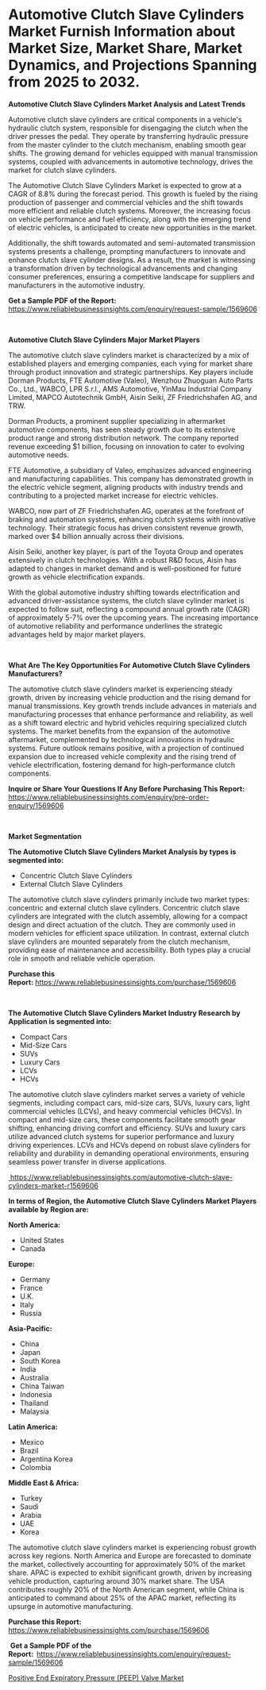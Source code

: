 <p><h1>Automotive Clutch Slave Cylinders Market Furnish Information about Market Size, Market Share, Market Dynamics, and Projections Spanning from 2025 to 2032.</h1></p><p><strong>Automotive Clutch Slave Cylinders Market Analysis and Latest Trends</strong></p>
<p><p>Automotive clutch slave cylinders are critical components in a vehicle's hydraulic clutch system, responsible for disengaging the clutch when the driver presses the pedal. They operate by transferring hydraulic pressure from the master cylinder to the clutch mechanism, enabling smooth gear shifts. The growing demand for vehicles equipped with manual transmission systems, coupled with advancements in automotive technology, drives the market for clutch slave cylinders.</p><p>The Automotive Clutch Slave Cylinders Market is expected to grow at a CAGR of 8.8% during the forecast period. This growth is fueled by the rising production of passenger and commercial vehicles and the shift towards more efficient and reliable clutch systems. Moreover, the increasing focus on vehicle performance and fuel efficiency, along with the emerging trend of electric vehicles, is anticipated to create new opportunities in the market.</p><p>Additionally, the shift towards automated and semi-automated transmission systems presents a challenge, prompting manufacturers to innovate and enhance clutch slave cylinder designs. As a result, the market is witnessing a transformation driven by technological advancements and changing consumer preferences, ensuring a competitive landscape for suppliers and manufacturers in the automotive industry.</p></p>
<p><strong>Get a Sample PDF of the Report:&nbsp;</strong> <a href="https://www.reliablebusinessinsights.com/enquiry/request-sample/1569606?utm_campaign=2319&utm_medium=2&utm_source=Github&utm_content=ia&utm_term=25032025&utm_id=automotive-clutch-slave-cylinders">https://www.reliablebusinessinsights.com/enquiry/request-sample/1569606</a></p>
<p>&nbsp;</p>
<p><strong>Automotive Clutch Slave Cylinders Major Market Players</strong></p>
<p><p>The automotive clutch slave cylinders market is characterized by a mix of established players and emerging companies, each vying for market share through product innovation and strategic partnerships. Key players include Dorman Products, FTE Automotive (Valeo), Wenzhou Zhuoguan Auto Parts Co., Ltd., WABCO, LPR S.r.l., AMS Automotive, YinMau Industrial Company Limited, MAPCO Autotechnik GmbH, Aisin Seiki, ZF Friedrichshafen AG, and TRW.</p><p>Dorman Products, a prominent supplier specializing in aftermarket automotive components, has seen steady growth due to its extensive product range and strong distribution network. The company reported revenue exceeding $1 billion, focusing on innovation to cater to evolving automotive needs.</p><p>FTE Automotive, a subsidiary of Valeo, emphasizes advanced engineering and manufacturing capabilities. This company has demonstrated growth in the electric vehicle segment, aligning products with industry trends and contributing to a projected market increase for electric vehicles.</p><p>WABCO, now part of ZF Friedrichshafen AG, operates at the forefront of braking and automation systems, enhancing clutch systems with innovative technology. Their strategic focus has driven consistent revenue growth, marked over $4 billion annually across their divisions.</p><p>Aisin Seiki, another key player, is part of the Toyota Group and operates extensively in clutch technologies. With a robust R&D focus, Aisin has adapted to changes in market demand and is well-positioned for future growth as vehicle electrification expands.</p><p>With the global automotive industry shifting towards electrification and advanced driver-assistance systems, the clutch slave cylinder market is expected to follow suit, reflecting a compound annual growth rate (CAGR) of approximately 5-7% over the upcoming years. The increasing importance of automotive reliability and performance underlines the strategic advantages held by major market players.</p></p>
<p>&nbsp;</p>
<p><strong>What Are The Key Opportunities For Automotive Clutch Slave Cylinders Manufacturers?</strong></p>
<p><p>The automotive clutch slave cylinders market is experiencing steady growth, driven by increasing vehicle production and the rising demand for manual transmissions. Key growth trends include advances in materials and manufacturing processes that enhance performance and reliability, as well as a shift toward electric and hybrid vehicles requiring specialized clutch systems. The market benefits from the expansion of the automotive aftermarket, complemented by technological innovations in hydraulic systems. Future outlook remains positive, with a projection of continued expansion due to increased vehicle complexity and the rising trend of vehicle electrification, fostering demand for high-performance clutch components.</p></p>
<p><strong>Inquire or Share Your Questions If Any Before Purchasing This Report:</strong> <a href="https://www.reliablebusinessinsights.com/enquiry/pre-order-enquiry/1569606?utm_campaign=2319&utm_medium=2&utm_source=Github&utm_content=ia&utm_term=25032025&utm_id=automotive-clutch-slave-cylinders">https://www.reliablebusinessinsights.com/enquiry/pre-order-enquiry/1569606</a></p>
<p>&nbsp;</p>
<p><strong>Market Segmentation</strong></p>
<p><strong>The Automotive Clutch Slave Cylinders Market Analysis by types is segmented into:</strong></p>
<p><ul><li>Concentric Clutch Slave Cylinders</li><li>External Clutch Slave Cylinders</li></ul></p>
<p><p>The automotive clutch slave cylinders primarily include two market types: concentric and external clutch slave cylinders. Concentric clutch slave cylinders are integrated with the clutch assembly, allowing for a compact design and direct actuation of the clutch. They are commonly used in modern vehicles for efficient space utilization. In contrast, external clutch slave cylinders are mounted separately from the clutch mechanism, providing ease of maintenance and accessibility. Both types play a crucial role in smooth and reliable vehicle operation.</p></p>
<p><strong>Purchase this Report:&nbsp;</strong><a href="https://www.reliablebusinessinsights.com/purchase/1569606?utm_campaign=2319&utm_medium=2&utm_source=Github&utm_content=ia&utm_term=25032025&utm_id=automotive-clutch-slave-cylinders">https://www.reliablebusinessinsights.com/purchase/1569606</a></p>
<p>&nbsp;</p>
<p><strong>The Automotive Clutch Slave Cylinders Market Industry Research by Application is segmented into:</strong></p>
<p><ul><li>Compact Cars</li><li>Mid-Size Cars</li><li>SUVs</li><li>Luxury Cars</li><li>LCVs</li><li>HCVs</li></ul></p>
<p><p>The automotive clutch slave cylinders market serves a variety of vehicle segments, including compact cars, mid-size cars, SUVs, luxury cars, light commercial vehicles (LCVs), and heavy commercial vehicles (HCVs). In compact and mid-size cars, these components facilitate smooth gear shifting, enhancing driving comfort and efficiency. SUVs and luxury cars utilize advanced clutch systems for superior performance and luxury driving experiences. LCVs and HCVs depend on robust slave cylinders for reliability and durability in demanding operational environments, ensuring seamless power transfer in diverse applications.</p></p>
<p><a href="https://www.reliablebusinessinsights.com/automotive-clutch-slave-cylinders-market-r1569606?utm_campaign=2319&utm_medium=2&utm_source=Github&utm_content=ia&utm_term=25032025&utm_id=automotive-clutch-slave-cylinders">&nbsp;https://www.reliablebusinessinsights.com/automotive-clutch-slave-cylinders-market-r1569606</a></p>
<p><strong>In terms of Region, the Automotive Clutch Slave Cylinders Market Players available by Region are:</strong></p>
<p>
    <p> <strong> North America: </strong>
        <ul>
            <li>United States</li>
            <li>Canada</li>
        </ul>
        </p> 
    <p> <strong> Europe: </strong>
        <ul>
            <li>Germany</li>
            <li>France</li>
            <li>U.K.</li>
            <li>Italy</li>
            <li>Russia</li>
        </ul>
        </p> 
    <p> <strong> Asia-Pacific: </strong>
        <ul>
            <li>China</li>
            <li>Japan</li>
            <li>South Korea</li>
            <li>India</li>
            <li>Australia</li>
            <li>China Taiwan</li>
            <li>Indonesia</li>
            <li>Thailand</li>
            <li>Malaysia</li>
        </ul>
        </p> 
    <p> <strong> Latin America: </strong>
        <ul>
            <li>Mexico</li>
            <li>Brazil</li>
            <li>Argentina Korea</li>
            <li>Colombia</li>
        </ul>
        </p> 
    <p> <strong> Middle East & Africa: </strong>
        <ul>
            <li>Turkey</li>
            <li>Saudi</li>
            <li>Arabia</li>
            <li>UAE</li>
            <li>Korea</li>
        </ul>
    </p>
    </p>
<p><p>The automotive clutch slave cylinders market is experiencing robust growth across key regions. North America and Europe are forecasted to dominate the market, collectively accounting for approximately 50% of the market share. APAC is expected to exhibit significant growth, driven by increasing vehicle production, capturing around 30% market share. The USA contributes roughly 20% of the North American segment, while China is anticipated to command about 25% of the APAC market, reflecting its upsurge in automotive manufacturing.</p></p>
<p><strong>Purchase this Report: </strong><a href="https://www.reliablebusinessinsights.com/purchase/1569606?utm_campaign=2319&utm_medium=2&utm_source=Github&utm_content=ia&utm_term=25032025&utm_id=automotive-clutch-slave-cylinders">https://www.reliablebusinessinsights.com/purchase/1569606</a></p>
<p>&nbsp;<strong>Get a Sample PDF of the Report:&nbsp;&nbsp;</strong><a href="https://www.reliablebusinessinsights.com/enquiry/request-sample/1569606?utm_campaign=2319&utm_medium=2&utm_source=Github&utm_content=ia&utm_term=25032025&utm_id=automotive-clutch-slave-cylinders">https://www.reliablebusinessinsights.com/enquiry/request-sample/1569606</a></p>
<p><strong></strong></p>
<p><p><a href="https://github.com/oslieselotte2192/Market-Research-Report-List-1/blob/main/positive-end-expiratory-pressure-peep-valve-market.md?utm_campaign=2319&utm_medium=2&utm_source=Github&utm_content=ia&utm_term=25032025&utm_id=automotive-clutch-slave-cylinders">Positive End Expiratory Pressure (PEEP) Valve Market</a></p></p>